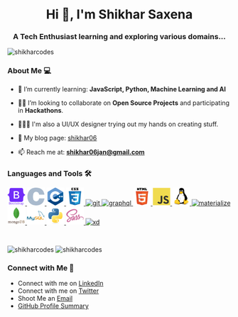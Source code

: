 <h1 align="center">Hi 👋, I'm Shikhar Saxena</h1>
<h3 align="center">A Tech Enthusiast learning and exploring various domains...</h3>

<p align="left"> <img src="https://komarev.com/ghpvc/?username=shikharcodes&label=Profile%20views&color=0e75b6&style=flat" alt="shikharcodes" /> </p>

<h3> About Me 💻  </h3>

- 🌱 I’m currently learning: **JavaScript, Python, Machine Learning and AI**

- 🤝🏻 I’m looking to collaborate on **Open Source Projects** and participating in **Hackathons**.

- 👨🏻‍🎨 I'm also a UI/UX designer trying out my hands on creating stuff. 

- 📝 My blog page: [shikhar06](https://shikhar06.medium.com)

- 📫 Reach me at: **shikhar06jan@gmail.com**


<h3 align="left">Languages and Tools 🛠</h3>
<p align="left"> <a href="https://getbootstrap.com" target="_blank"> <img src="https://raw.githubusercontent.com/devicons/devicon/master/icons/bootstrap/bootstrap-plain-wordmark.svg" alt="bootstrap" width="40" height="40"/> </a> <a href="https://www.cprogramming.com/" target="_blank"> <img src="https://raw.githubusercontent.com/devicons/devicon/master/icons/c/c-original.svg" alt="c" width="40" height="40"/> </a> <a href="https://www.w3schools.com/cpp/" target="_blank"> <img src="https://raw.githubusercontent.com/devicons/devicon/master/icons/cplusplus/cplusplus-original.svg" alt="cplusplus" width="40" height="40"/> </a> <a href="https://www.w3schools.com/css/" target="_blank"> <img src="https://raw.githubusercontent.com/devicons/devicon/master/icons/css3/css3-original-wordmark.svg" alt="css3" width="40" height="40"/> </a> <a href="https://git-scm.com/" target="_blank"> <img src="https://www.vectorlogo.zone/logos/git-scm/git-scm-icon.svg" alt="git" width="40" height="40"/> </a> <a href="https://graphql.org" target="_blank"> <img src="https://www.vectorlogo.zone/logos/graphql/graphql-icon.svg" alt="graphql" width="40" height="40"/> </a> <a href="https://www.w3.org/html/" target="_blank"> <img src="https://raw.githubusercontent.com/devicons/devicon/master/icons/html5/html5-original-wordmark.svg" alt="html5" width="40" height="40"/> </a> <a href="https://developer.mozilla.org/en-US/docs/Web/JavaScript" target="_blank"> <img src="https://raw.githubusercontent.com/devicons/devicon/master/icons/javascript/javascript-original.svg" alt="javascript" width="40" height="40"/> </a> <a href="https://www.linux.org/" target="_blank"> <img src="https://raw.githubusercontent.com/devicons/devicon/master/icons/linux/linux-original.svg" alt="linux" width="40" height="40"/> </a> <a href="https://materializecss.com/" target="_blank"> <img src="https://raw.githubusercontent.com/prplx/svg-logos/5585531d45d294869c4eaab4d7cf2e9c167710a9/svg/materialize.svg" alt="materialize" width="40" height="40"/> </a> <a href="https://www.mongodb.com/" target="_blank"> <img src="https://raw.githubusercontent.com/devicons/devicon/master/icons/mongodb/mongodb-original-wordmark.svg" alt="mongodb" width="40" height="40"/> </a> <a href="https://www.mysql.com/" target="_blank"> <img src="https://raw.githubusercontent.com/devicons/devicon/master/icons/mysql/mysql-original-wordmark.svg" alt="mysql" width="40" height="40"/> </a> <a href="https://www.python.org" target="_blank"> <img src="https://raw.githubusercontent.com/devicons/devicon/master/icons/python/python-original.svg" alt="python" width="40" height="40"/> </a> <a href="https://sass-lang.com" target="_blank"> <img src="https://raw.githubusercontent.com/devicons/devicon/master/icons/sass/sass-original.svg" alt="sass" width="40" height="40"/> </a> <a href="https://www.adobe.com/products/xd.html" target="_blank"> <img src="https://cdn.worldvectorlogo.com/logos/adobe-xd.svg" alt="xd" width="40" height="40"/> </a> </p>

<br>
<p>
<img  src="https://github-readme-stats.vercel.app/api?username=shikharcodes&show_icons=true&theme=tokyonight&locale=en" alt="shikharcodes" />
<img  src="https://github-readme-stats.vercel.app/api/top-langs?username=shikharcodes&langs_count=8&show_icons=true&locale=en&layout=compact&theme=tokyonight" alt="shikharcodes" />
</p>

### Connect with Me 🤝
 - Connect with me on [LinkedIn](https://www.linkedin.com/in/shikhar-saxena-1b2486200/)
 - Connect with me on [Twitter](https://twitter.com/imshikhar06)
 - Shoot Me an [Email](mailto:shikhar06jan@gmail.com) 
 - [GitHub Profile Summary](https://profile-summary-for-github.com/user/shikharcodes)


